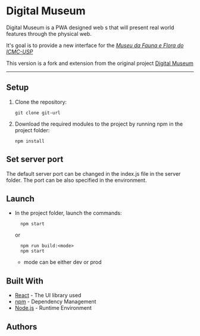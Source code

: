 # Digital Museum

Digital Museum is a PWA designed web s that will present real world features through the physical web.

It's goal is to provide a new interface for the *[Museu da Fauna e
Flora do ICMC-USP][MFF-ICMC]* 

This version is a fork and extension from the original project [Digital Museum][digital-museum]

---

## Setup
 1. Clone the repository:

        git clone git-url
 2. Download the required modules to the project by running npm in the project folder:

        npm install

## Set server port
The default server port can be changed in the index.js file in the server folder. The port can be also specified in the environment.

## Launch
- In the project folder, launch the commands:

        npm start 
    or 

        npm run build:<mode>
        npm start
  - mode can be either dev or prod

## Built With

* [React](https://reactjs.org/) - The UI library used
* [npm](https://www.npmjs.com/) - Dependency Management
* [Node.js](https://nodejs.org/) - Runtime Environment

## Authors


[MFF-ICMC]: https://www.icmc.usp.br/cultura-e-extensao/museu-da-fauna-e-flora "Museu da Fauna e Flora do ICMC"
[digital-museum]: https://github.com/hick209/digital-museum "digital-museum"